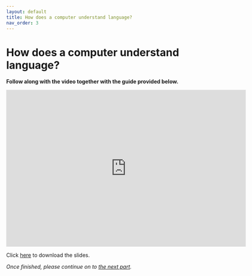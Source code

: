```yaml
---
layout: default
title: How does a computer understand language?
nav_order: 3
---
```


# How does a computer understand language?
**Follow along with the video together with the guide provided below.**

<iframe height="420" width="640" allowfullscreen frameborder=0 src="https://echo360.ca/media/dd213ce5-21f3-4e65-b771-1178c2033e45/public?autoplay=false&automute=false"></iframe>

Click [here](https://github.com/scds/building-feminist-data/blob/main/assets/data/Sinders_Workshop_Video_1.docx?raw=true) to download the slides.

*Once finished, please continue on to [the next part](part-2).*
